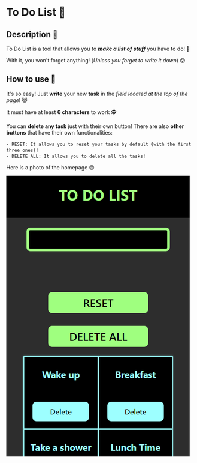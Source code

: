 # To Do List 📖
## Description 📝
To Do List is a tool that allows you to ***make a list of stuff*** you have to do! 🤠

With it, you won't forget anything! (*Unless you forget to write it down*) 😜

## How to use 🧰
It's so easy! Just **write** your new **task** in the *field located at the top of the page*! 😸

It must have at least **6 characters** to work 🕵️

You can **delete any task** just with their own button! There are also **other buttons** that have their own functionalities:
```
· RESET: It allows you to reset your tasks by default (with the first three ones)!
· DELETE ALL: It allows you to delete all the tasks!
```

Here is a photo of the homepage 😄

<img src="https://raw.githubusercontent.com/santivediap/ToDoListReactVite/develop/src/assets/home.png">